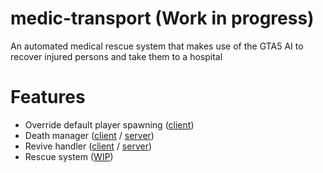 # medic-transport (Work in progress)

An automated medical rescue system that makes use of the GTA5 AI to recover injured persons and take them to a hospital

# Features

- Override default player spawning ([client](./cl_spawn.js))
- Death manager ([client](./cl_death.js) / [server](./sv_death.js))
- Revive handler ([client](./cl_revive.js) / [server](./sv_revive.js))
- Rescue system ([WIP](./rescue/))